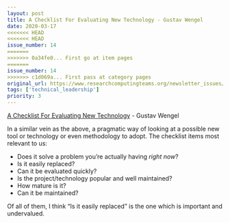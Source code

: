 ```yaml
---
layout: post
title: A Checklist For Evaluating New Technology - Gustav Wengel
date: 2020-03-17
<<<<<<< HEAD
<<<<<<< HEAD
issue_number: 14
=======
>>>>>>> 0a34fe0... First go at item pages
=======
issue_number: 14
>>>>>>> c1d069a... First pass at category pages
original_url: https://www.researchcomputingteams.org/newsletter_issues/0014
tags: ['technical_leadership']
priority: 3
---
```


<!-- markdownlint-disable MD033 -->
<!-- markdownlint-disable MD041 -->
<!-- markdownlint-disable MD049 -->

[A Checklist For Evaluating New Technology](https://www.gustavwengel.dk/evaluating-new-technology) - Gustav Wengel

In a similar vein as the above, a pragmatic way of looking at a possible new tool or technology or even methodology to adopt.  The checklist items most relevant to us:

- Does it solve a problem you’re actually having *right now*?
- Is it easily replaced?
- Can it be evaluated quickly?
- Is the project/technology popular and well maintained?
- How mature is it?
- Can it be maintained?

Of all of them, I think “Is it easily replaced” is the one which is important and undervalued.
